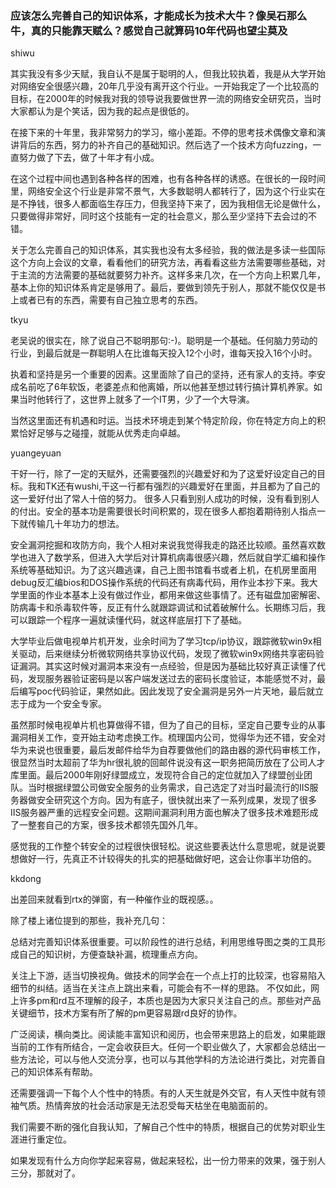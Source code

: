 ### 应该怎么完善自己的知识体系，才能成长为技术大牛？像吴石那么牛，真的只能靠天赋么？感觉自己就算码10年代码也望尘莫及

shiwu

其实我没有多少天赋，我自认不是属于聪明的人，但我比较执着，我是从大学开始对网络安全很感兴趣，20年几乎没有离开这个行业。一开始我定了一个比较高的目标，在2000年的时候我对我的领导说我要做世界一流的网络安全研究员，当时大家都认为是个笑话，因为我的起点是很低的。

在接下来的十年里，我非常努力的学习，缩小差距。不停的思考技术偶像文章和演讲背后的东西，努力的补齐自己的基础知识。然后选了一个技术方向fuzzing，一直努力做了下去，做了十年才有小成。

在这个过程中间也遇到各种各样的困难，也有各种各样的诱惑。在很长的一段时间里，网络安全这个行业是非常不景气，大多数聪明人都转行了，因为这个行业实在是不挣钱，很多人都面临生存压力，但我坚持下来了，因为我相信无论是做什么，只要做得非常好，同时这个技能有一定的社会意义，那么至少坚持下去会过的不错。

关于怎么完善自己的知识体系，其实我也没有太多经验，我的做法是多读一些国际这个方向上会议的文章，看看他们的研究方法，再看看这些方法需要哪些基础，对于主流的方法需要的基础就要努力补齐。这样多来几次，在一个方向上积累几年，基本上你的知识体系肯定是够用了。最后，要做到领先于别人，那就不能仅仅是书上或者已有的东西，需要有自己独立思考的东西。

tkyu

老吴说的很实在，除了说自己不聪明那句:-)。聪明是一个基础。任何脑力劳动的行业，到最后就是一群聪明人在比谁每天投入12个小时，谁每天投入16个小时。

执着和坚持是另一个重要的因素。这里面除了自己的坚持，还有家人的支持。李安成名前吃了6年软饭，老婆差点和他离婚，所以他甚至想过转行搞计算机养家。如果当时他转行了，这世界上就多了一个IT男，少了一个大导演。

当然这里面还有机遇和时运。当技术环境走到某个特定阶段，你在特定方向上的积累恰好足够与之碰撞，就能从优秀走向卓越。

yuangeyuan

干好一行，除了一定的天赋外，还需要强烈的兴趣爱好和为了这爱好设定自己的目标。我和TK还有wushi,干这一行都有强烈的兴趣爱好在里面，并且都为了自己的这一爱好付出了常人十倍的努力。
很多人只看到别人成功的时候，没有看到别人的付出。安全的基本功是需要很长时间积累的，现在很多人都抱着期待别人指点一下就传输几十年功力的想法。

安全漏洞挖掘和攻防方向，我个人相对来说我觉得我走的路还比较顺。虽然喜欢数学也进入了数学系，但进入大学后对计算机病毒很感兴趣，然后就自学汇编和操作系统等基础知识。为了这兴趣逃课，自己上图书馆看书或者上机，在机房里面用debug反汇编bios和DOS操作系统的代码还有病毒代码，用作业本抄下来。我大学里面的作业本基本上没有做过作业，都用来做这些事情了。还有磁盘加密解密、防病毒卡和杀毒软件等，反正有什么就跟踪调试和试着破解什么。长期练习后，我可以跟踪一个程序一遍就读懂代码，就这样底层打下了基础。

大学毕业后做电视单片机开发，业余时间为了学习tcp/ip协议，跟踪微软win9x相关驱动，后来继续分析微软网络共享协议代码，发现了微软win9x网络共享密码验证漏洞。其实这时候对漏洞本来没有一点经验，但是因为基础比较好真正读懂了代码，发现服务器验证密码是以客户端发送过去的密码长度验证，本能感觉不对，最后编写poc代码验证，果然如此。因此发现了安全漏洞是另外一片天地，最后就立志于成为一个安全专家。


虽然那时候电视单片机也算做得不错，但为了自己的目标，坚定自己要专业的从事漏洞相关工作，变开始主动考虑换工作。梳理国内公司，觉得华为还不错，安全对华为来说也很重要，最后发邮件给华为自荐要做他们的路由器的源代码审核工作，很显然当时太超前了华为hr很礼貌的回邮件说没有这一职务把简历放在了公司人才库里面。最后2000年刚好绿盟成立，发现符合自己的定位就加入了绿盟创业团队。当时根据绿盟公司做安全服务的业务需求，自己选定了对当时最流行的IIS服务器做安全研究这个方向。因为有底子，很快就出来了一系列成果，发现了很多IIS服务器严重的远程安全问题。这期间漏洞利用方面也解决了很多技术难题形成了一整套自己的方案，很多技术都领先国外几年。

感觉我的工作整个转安全的过程很快很轻松。说这些要表达什么意思呢，就是说要想做好一行，先真正不计较得失的扎实的把基础做好吧，这会让你事半功倍的。

kkdong

出差回来就看到rtx的弹窗，有一种催作业的既视感。。

除了楼上诸位提到的那些，我补充几句：

总结对完善知识体系很重要。可以阶段性的进行总结，利用思维导图之类的工具形成自己的知识树，方便查缺补漏，梳理重点方向。

关注上下游，适当切换视角。做技术的同学会在一个点上打的比较深，也容易陷入细节的纠结。适当在关注点上跳出来看，可能会有不一样的思路。
不仅如此，网上许多pm和rd互不理解的段子，本质也是因为大家只关注自己的点。那些对产品关键细节，技术方案有所了解的pm更容易跟rd良好的协作。

广泛阅读，横向类比。阅读能丰富知识和阅历，也会带来思路上的启发，如果能跟当前的工作有所结合，一定会收获巨大。任何一个职业做久了，大家都会总结出一些方法论，可以与他人交流分享，也可以与其他学科的方法论进行类比，对完善自己的知识体系有帮助。

还需要强调一下每个人个性中的特质。有的人天生就是外交官，有人天性中就有领袖气质。热情奔放的社会活动家是无法忍受每天枯坐在电脑面前的。

我们需要不断的强化自我认知，了解自己个性中的特质，根据自己的优势对职业生涯进行重定位。

如果发现有什么方向你学起来容易，做起来轻松，出一份力带来的效果，强于别人三分，那就对了。